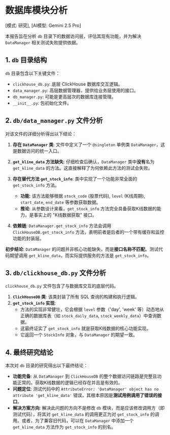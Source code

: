 # 数据库模块分析

[模式: 研究], [AI模型: Gemini 2.5 Pro]

本报告旨在分析 `db` 目录下的数据访问层，评估其现有功能，并为解决 `DataManager` 相关测试失败提供依据。

## 1. `db` 目录结构

`db` 目录包含以下关键文件：
- `clickhouse_db.py`: 底层 ClickHouse 数据库交互逻辑。
- `data_manager.py`: 高层数据管理器，提供给业务层使用的接口。
- `db_manager.py`: 可能是更高层次的数据库连接管理。
- `__init__.py`: 包初始化文件。

## 2. `db/data_manager.py` 文件分析

对该文件的详细分析得出以下结论：

1.  **存在 `DataManager` 类**: 文件中定义了一个 `@singleton` 单例类 `DataManager`，这是数据访问的统一入口。

2.  **`get_kline_data` 方法缺失**: 仔细检查后确认，`DataManager` 类中**没有**名为 `get_kline_data` 的方法。这直接解释了为何依赖此方法的测试会失败。

3.  **存在替代方法 `get_stock_info`**: 类中实现了一个功能非常全面的 `get_stock_info` 方法。
    - **功能**: 该方法能够根据 `stock_code` (股票代码), `level` (K线周期), `start_date`, `end_date` 等参数获取数据。
    - **推论**: 从参数设计来看，`get_stock_info` 方法完全具备获取K线数据的能力，是事实上的 "K线数据获取" 接口。

4.  **依赖链**: `DataManager.get_stock_info` 方法会调用 `ClickHouseDB.get_stock_info` 方法，表明前者是后者的一个带有缓存和监控功能的封装层。

**初步结论**: `DataManager` 的问题并非核心功能缺失，而是**接口名称不匹配**。测试代码期望调用 `get_kline_data`，而实际提供服务的方法是 `get_stock_info`。

## 3. `db/clickhouse_db.py` 文件分析

`clickhouse_db.py` 文件包含了与数据库交互的底层代码。

1.  **`ClickHouseDB` 类**: 该类封装了所有 SQL 查询的构建和执行逻辑。
2.  **`get_stock_info` 实现**:
    - 方法的实现非常健壮，它会根据 `level` 参数（'day', 'week' 等）动态地从正确的数据库表（如 `stock_daily_data`, `stock_weekly_data`）中查询数据。
    - 这最终证实了 `get_stock_info` 就是获取K线数据的核心功能实现。
    - 它返回一个 `StockInfo` 对象，与 `DataManager` 的期望一致。

## 4. 最终研究结论

本次对 `db` 目录的研究得出以下最终结论：

- **功能完备**: 从 `DataManager` 到 `ClickHouseDB` 的整个数据访问链路是完整且功能正常的。获取K线数据的逻辑已经存在并且是有效的。
- **问题定位**: 测试代码中的 `AttributeError: 'DataManager' object has no attribute 'get_kline_data'` 错误，其根本原因是**测试用例调用了错误的接口**。
- **解决方案方向**: 解决此问题的方向不是修改 `db` 模块，而是应该修改调用方（即测试代码），将其对 `get_kline_data` 的调用更正为对 `get_stock_info` 的调用。或者，为了兼容旧代码，可以在 `DataManager` 中添加一个 `get_kline_data` 方法作为 `get_stock_info` 的别名。 